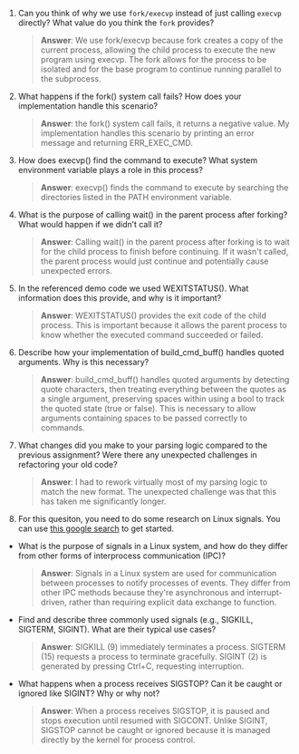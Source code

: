 1. Can you think of why we use `fork/execvp` instead of just calling `execvp` directly? What value do you think the `fork` provides?

    > **Answer**:  We use fork/execvp because fork creates a copy of the current process, allowing the child process to execute the new program using execvp. The fork allows for the process to be isolated and for the base program to continue running parallel to the subprocess.

2. What happens if the fork() system call fails? How does your implementation handle this scenario?

    > **Answer**:   the fork() system call fails, it returns a negative value. My implementation handles this scenario by printing an error message and returning ERR_EXEC_CMD.

3. How does execvp() find the command to execute? What system environment variable plays a role in this process?

    > **Answer**:  execvp() finds the command to execute by searching the directories listed in the PATH environment variable.

4. What is the purpose of calling wait() in the parent process after forking? What would happen if we didn’t call it?

    > **Answer**:  Calling wait() in the parent process after forking is to wait for the child process to finish before continuing. If it wasn't called, the parent process would just continue and potentially cause unexpected errors.

5. In the referenced demo code we used WEXITSTATUS(). What information does this provide, and why is it important?

    > **Answer**:  WEXITSTATUS() provides the exit code of the child process. This is important because it allows the parent process to know whether the executed command succeeded or failed.

6. Describe how your implementation of build_cmd_buff() handles quoted arguments. Why is this necessary?

    > **Answer**:  build_cmd_buff() handles quoted arguments by detecting quote characters, then treating everything between the quotes as a single argument, preserving spaces within using a bool to track the quoted state (true or false). This is necessary to allow arguments containing spaces to be passed correctly to commands.

7. What changes did you make to your parsing logic compared to the previous assignment? Were there any unexpected challenges in refactoring your old code?

    > **Answer**:  I had to rework virtually most of my parsing logic to match the new format. The unexpected challenge was that this has taken me significantly longer.

8. For this quesiton, you need to do some research on Linux signals. You can use [this google search](https://www.google.com/search?q=Linux+signals+overview+site%3Aman7.org+OR+site%3Alinux.die.net+OR+site%3Atldp.org&oq=Linux+signals+overview+site%3Aman7.org+OR+site%3Alinux.die.net+OR+site%3Atldp.org&gs_lcrp=EgZjaHJvbWUyBggAEEUYOdIBBzc2MGowajeoAgCwAgA&sourceid=chrome&ie=UTF-8) to get started.

- What is the purpose of signals in a Linux system, and how do they differ from other forms of interprocess communication (IPC)?

    > **Answer**:  Signals in a Linux system are used for communication between processes to notify processes of events. They differ from other IPC methods because they're asynchronous and interrupt-driven, rather than requiring explicit data exchange to function.

- Find and describe three commonly used signals (e.g., SIGKILL, SIGTERM, SIGINT). What are their typical use cases?

    > **Answer**:  SIGKILL (9) immediately terminates a process. SIGTERM (15) requests a process to terminate gracefully. SIGINT (2) is generated by pressing Ctrl+C, requesting interruption.

- What happens when a process receives SIGSTOP? Can it be caught or ignored like SIGINT? Why or why not?

    > **Answer**:  When a process receives SIGSTOP, it is paused and stops execution until resumed with SIGCONT. Unlike SIGINT, SIGSTOP cannot be caught or ignored because it is managed directly by the kernel for process control.
